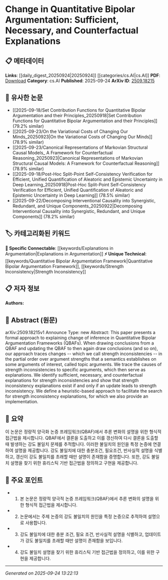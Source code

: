 <!-- KEYWORD_LINKING_METADATA:
{
  "processed_timestamp": "2025-09-24T13:22:13.632837",
  "vocabulary_version": "1.0",
  "selected_keywords": [
    "Quantitative Bipolar Argumentation Framework",
    "Strength Inconsistency",
    "Explanations in Argumentation"
  ],
  "rejected_keywords": [],
  "similarity_scores": {
    "Quantitative Bipolar Argumentation Framework": 0.78,
    "Strength Inconsistency": 0.77,
    "Explanations in Argumentation": 0.8
  },
  "extraction_method": "AI_prompt_based",
  "budget_applied": true,
  "candidates_json": {
    "candidates": [
      {
        "surface": "Quantitative Bipolar Argumentation Frameworks",
        "canonical": "Quantitative Bipolar Argumentation Framework",
        "aliases": [
          "QBAF"
        ],
        "category": "unique_technical",
        "rationale": "This is a specific framework central to the paper's discussion, offering a unique perspective on argumentation theory.",
        "novelty_score": 0.75,
        "connectivity_score": 0.65,
        "specificity_score": 0.9,
        "link_intent_score": 0.78
      },
      {
        "surface": "strength inconsistencies",
        "canonical": "Strength Inconsistency",
        "aliases": [
          "strength inconsistency"
        ],
        "category": "unique_technical",
        "rationale": "Identifying and explaining strength inconsistencies is a core aspect of the paper's methodology.",
        "novelty_score": 0.7,
        "connectivity_score": 0.6,
        "specificity_score": 0.85,
        "link_intent_score": 0.77
      },
      {
        "surface": "sufficient, necessary, and counterfactual explanations",
        "canonical": "Explanations in Argumentation",
        "aliases": [
          "explanation types",
          "argumentation explanations"
        ],
        "category": "specific_connectable",
        "rationale": "These explanation types are crucial for understanding changes in argumentation frameworks.",
        "novelty_score": 0.65,
        "connectivity_score": 0.75,
        "specificity_score": 0.8,
        "link_intent_score": 0.8
      }
    ],
    "ban_list_suggestions": [
      "update",
      "approach",
      "implementation"
    ]
  },
  "decisions": [
    {
      "candidate_surface": "Quantitative Bipolar Argumentation Frameworks",
      "resolved_canonical": "Quantitative Bipolar Argumentation Framework",
      "decision": "linked",
      "scores": {
        "novelty": 0.75,
        "connectivity": 0.65,
        "specificity": 0.9,
        "link_intent": 0.78
      }
    },
    {
      "candidate_surface": "strength inconsistencies",
      "resolved_canonical": "Strength Inconsistency",
      "decision": "linked",
      "scores": {
        "novelty": 0.7,
        "connectivity": 0.6,
        "specificity": 0.85,
        "link_intent": 0.77
      }
    },
    {
      "candidate_surface": "sufficient, necessary, and counterfactual explanations",
      "resolved_canonical": "Explanations in Argumentation",
      "decision": "linked",
      "scores": {
        "novelty": 0.65,
        "connectivity": 0.75,
        "specificity": 0.8,
        "link_intent": 0.8
      }
    }
  ]
}
-->

# Change in Quantitative Bipolar Argumentation: Sufficient, Necessary, and Counterfactual Explanations

## 📋 메타데이터

**Links**: [[daily_digest_20250924|20250924]] [[categories/cs.AI|cs.AI]]
**PDF**: [Download](https://arxiv.org/pdf/2509.18215.pdf)
**Category**: cs.AI
**Published**: 2025-09-24
**ArXiv ID**: [2509.18215](https://arxiv.org/abs/2509.18215)

## 🔗 유사한 논문
- [[2025-09-18/Set Contribution Functions for Quantitative Bipolar Argumentation and their Principles_20250918|Set Contribution Functions for Quantitative Bipolar Argumentation and their Principles]] (79.2% similar)
- [[2025-09-23/On the Variational Costs of Changing Our Minds_20250923|On the Variational Costs of Changing Our Minds]] (78.9% similar)
- [[2025-09-23/Canonical Representations of Markovian Structural Causal Models_ A Framework for Counterfactual Reasoning_20250923|Canonical Representations of Markovian Structural Causal Models: A Framework for Counterfactual Reasoning]] (78.9% similar)
- [[2025-09-18/Post-Hoc Split-Point Self-Consistency Verification for Efficient, Unified Quantification of Aleatoric and Epistemic Uncertainty in Deep Learning_20250918|Post-Hoc Split-Point Self-Consistency Verification for Efficient, Unified Quantification of Aleatoric and Epistemic Uncertainty in Deep Learning]] (78.5% similar)
- [[2025-09-22/Decomposing Interventional Causality into Synergistic, Redundant, and Unique Components_20250922|Decomposing Interventional Causality into Synergistic, Redundant, and Unique Components]] (78.2% similar)

## 🏷️ 카테고리화된 키워드
**🔗 Specific Connectable**: [[keywords/Explanations in Argumentation|Explanations in Argumentation]]
**⚡ Unique Technical**: [[keywords/Quantitative Bipolar Argumentation Framework|Quantitative Bipolar Argumentation Framework]], [[keywords/Strength Inconsistency|Strength Inconsistency]]

## 📋 저자 정보

**Authors:** 

## 📄 Abstract (원문)

arXiv:2509.18215v1 Announce Type: new 
Abstract: This paper presents a formal approach to explaining change of inference in Quantitative Bipolar Argumentation Frameworks (QBAFs). When drawing conclusions from a QBAF and updating the QBAF to then again draw conclusions (and so on), our approach traces changes -- which we call strength inconsistencies -- in the partial order over argument strengths that a semantics establishes on some arguments of interest, called topic arguments. We trace the causes of strength inconsistencies to specific arguments, which then serve as explanations. We identify sufficient, necessary, and counterfactual explanations for strength inconsistencies and show that strength inconsistency explanations exist if and only if an update leads to strength inconsistency. We define a heuristic-based approach to facilitate the search for strength inconsistency explanations, for which we also provide an implementation.

## 📝 요약

이 논문은 정량적 양극화 논증 프레임워크(QBAF)에서 추론 변화의 설명을 위한 형식적 접근법을 제시합니다. QBAF에서 결론을 도출하고 이를 갱신하여 다시 결론을 도출할 때 발생하는 강도 불일치 문제를 추적합니다. 이러한 불일치의 원인을 특정 논증에 연결하여 설명을 제공합니다. 강도 불일치에 대한 충분조건, 필요조건, 반사실적 설명을 식별하고, 갱신이 강도 불일치를 초래할 때만 설명이 존재함을 증명합니다. 또한, 강도 불일치 설명을 찾기 위한 휴리스틱 기반 접근법을 정의하고 구현을 제공합니다.

## 🎯 주요 포인트

- 1. 본 논문은 정량적 양극적 논증 프레임워크(QBAF)에서 추론 변화의 설명을 위한 형식적 접근법을 제시합니다.
- 2. 논문에서는 주제 논증의 강도 불일치의 원인을 특정 논증으로 추적하여 설명으로 사용합니다.
- 3. 강도 불일치에 대한 충분 조건, 필요 조건, 반사실적 설명을 식별하고, 업데이트가 강도 불일치를 초래할 때만 설명이 존재함을 보입니다.
- 4. 강도 불일치 설명을 찾기 위한 휴리스틱 기반 접근법을 정의하고, 이를 위한 구현을 제공합니다.


---

*Generated on 2025-09-24 13:22:13*